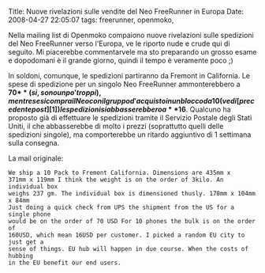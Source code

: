 Title: Nuove rivelazioni sulle vendite del Neo FreeRunner in Europa
Date:  2008-04-27 22:05:07
tags: freerunner, openmoko,

Nella mailing list di Openmoko compaiono
nuove rivelazioni sulle spedizioni del Neo FreeRunner verso l'Europa, ve le
riporto nude e crude qui di seguito. Mi piacerebbe commentarvele ma sto
preparando un grosso esame e dopodomani è il grande giorno, quindi il tempo è
veramente poco ;)


In soldoni, comunque, le spedizioni partiranno da Fremont in
California. Le spese di spedizione per un singolo Neo FreeRunner
ammonterebbero a **70$** (si, sono un po' troppi), mentre se si compra il Neo
con il gruppo d'acquisto in un blocco da 10 (vedi [precedente post][1]) le
spedizioni si abbasserebbero a **16$**. Qualcuno ha proposto già di effettuare
le spedizioni tramite il Servizio Postale degli Stati Uniti, il che
abbasserebbe di molto i prezzi (soprattutto quelli delle spedizioni singole),
ma comporterebbe un ritardo aggiuntivo di 1 settimana sulla consegna.

La mail originale:

	We ship a 10 Pack to Fremont California. Dimensions are 435mm x
	371mm x 119mm I think the weight is on the order of 3kilo. An individual box
	weighs 237 gm. The individual box is dimensioned thusly. 178mm x 104mm x 84mm
	Just doing a quick check from UPS the shipment from the US for a single phone
	would be on the order of 70 USD For 10 phones the bulk is on the order of
	160USD, which mean 16USD per customer. I picked a random EU city to just get a
	sense of things. EU hub will happen in due course. When the costs of hubbing
	in the EU benefit our end users.

   [1]: http://dl.dropbox.com/u/369614/blog/public_html/FradeveOpenblog/posts/2008/04/un-regalo-per-i-gruppi-dacquisto-di-openmoko.html
